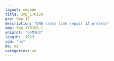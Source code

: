 ```yaml
---
layout: smgene
title: Smp_176150
grp: Smp_17
description: "DNA cross link repair 1A protein"
smp: Smp_176150.1
uniprot: "G4M1H3"
length:  1923
cdd: "ns"
kk: ns
categories: sm
---
```

